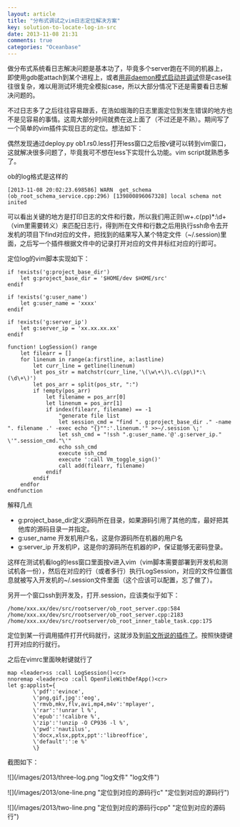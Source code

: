 ```yaml
---
layout: article
title: "分布式调试之vim日志定位解决方案"
key: solution-to-locate-log-in-src
date: 2013-11-08 21:31
comments: true
categories: "Oceanbase"
---
```


  做分布式系统看日志解决问题是基本功了，毕竟多个server跑在不同的机器上，即使用gdb能attach到某个进程上，或者[用非daemon模式启动并调试][1]但是case往往很复杂，难以用测试环境完全模拟case，所以大部分情况下还是需要看日志解决问题的。

  不过日志多了之后往往容易跟丢，在浩如烟海的日志里面定位到发生错误的地方也不是见容易的事情。这周大部分时间就费在这上面了（不过还是不熟）。期间写了一个简单的vim插件实现日志的定位。想法如下：

<!-- more -->

  偶然发现通过deploy.py ob1.rs0.less打开less窗口之后按v键可以转到vim窗口，这就解决很多问题了，毕竟我可不想在less下实现什么功能。vim script就熟悉多了。

  ob的log格式是这样的

  	[2013-11-08 20:02:23.698586] WARN  get_schema (ob_root_schema_service.cpp:296) [139800896067328] local schema not inited 

  可以看出关键的地方是打印日志的文件和行数，所以我们用正则\w+.c(pp)*:\d+（vim里需要转义）来匹配日志行，得到所在文件和行数之后用执行ssh命令去开发机的项目下find对应的文件，把找到的结果写入某个特定文件（~/.session)里面，之后写一个插件根据文件中的记录打开对应的文件并标红对应的行即可。

  定位log的vim脚本实现如下：

	if !exists('g:project_base_dir')
	    let g:project_base_dir = '$HOME/dev $HOME/src'
	endif

	if !exists('g:user_name')
	    let g:user_name = 'xxxx'
	endif

	if !exists('g:server_ip')
	    let g:server_ip = 'xx.xx.xx.xx'
	endif

	function! LogSession() range
	    let filearr = []
	    for linenum in range(a:firstline, a:lastline)
	        let curr_line = getline(linenum)
	        let pos_str = matchstr(curr_line,'\(\w\+\)\.c\(pp\)*:\(\d\+\)')
	        let pos_arr = split(pos_str, ":")
	        if !empty(pos_arr)
	            let filename = pos_arr[0]
	            let linenum = pos_arr[1]
	            if index(filearr, filename) == -1
	                "generate file list
	                let session_cmd = "find ". g:project_base_dir ." -name ". filename .' -exec echo "{}"":'.linenum.'" >>~/.session \;'
	                let ssh_cmd = "!ssh ".g:user_name.'@'.g:server_ip." \'".session_cmd."\'"
	                echo ssh_cmd
	                execute ssh_cmd
	                execute ':call Vm_toggle_sign()'
	                call add(filearr, filename)
	            endif
	        endif
	    endfor
	endfunction
  
  解释几点

  * g:project_base_dir定义源码所在目录，如果源码引用了其他的库，最好把其他库的源码目录一并指定。
  * g:user_name 开发机用户名，这是你源码所在机器的用户名
  * g:server_ip 开发机IP，这是你的源码所在机器的IP，保证能够无密码登录。

  这样在测试机看log的less窗口里面按v进入vim（vim脚本需要部署到开发机和测试机各一份），然后在对应的行（或者多行）执行LogSession，对应的文件位置信息就被写入开发机的~/.session文件里面（这个应该可以配置，忘了做了）。

  另开一个窗口ssh到开发及，打开.session，应该类似于如下：

  	/home/xxx.xx/dev/src/rootserver/ob_root_server.cpp:584
	/home/xxx.xx/dev/src/rootserver/ob_root_server.cpp:2183
	/home/xxx.xx/dev/src/rootserver/ob_root_inner_table_task.cpp:175
  
  定位到某一行调用插件打开代码就行，这就涉及到[前文所说的插件了][2]。按照快捷键打开对应的行就行。

  之后在vimrc里面映射键就行了

  	map <leader>ss :call LogSession()<cr>
  	nnoremap <leader>co :call OpenFileWithDefApp()<cr>
	let g:applist={
            \'pdf':'evince',
            \'png,gif,jpg':'eog',
            \'rmvb,mkv,flv,avi,mp4,m4v':'mplayer',
            \'rar':'!unrar l %',
            \'epub':'!calibre %',
            \'zip':'!unzip -O CP936 -l %',
            \'pwd':'nautilus',
            \'docx,xlsx,pptx,ppt':'libreoffice',
            \'default':':e %'
            \}
  
  截图如下：

  ![](/images/2013/three-log.png "log文件" "log文件")

  ![](/images/2013/one-line.png "定位到对应的源码行c" "定位到对应的源码行")

  ![](/images/2013/two-line.png "定位到对应的源码行cpp" "定位到对应的源码行")

[1]: http://cxh.me/2013/10/29/use-gdb-to-test-multi-servers-in-ob/ "用gdb调试分布式系统（OB中的应用）"
[2]: http://cxh.me/2013/11/08/a-vim-plugin-to-deal-with-file-list/ "自己写的一个根据路径打开文件的插件"